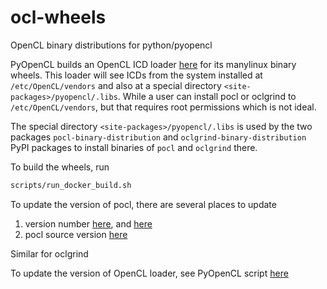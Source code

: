 # ocl-wheels
OpenCL binary distributions for python/pyopencl

PyOpenCL builds an OpenCL ICD loader
[here](https://github.com/inducer/pyopencl/blob/main/scripts/build-wheels.sh)
for its manylinux binary wheels. This loader will see ICDs from the system
installed at `/etc/OpenCL/vendors` and also at a special directory
`<site-packages>/pyopencl/.libs`. While a user can install pocl or oclgrind
to `/etc/OpenCL/vendors`, but that requires root permissions which is not ideal.

The special directory `<site-packages>/pyopencl/.libs` is used by the two
packages `pocl-binary-distribution` and `oclgrind-binary-distribution` PyPI
packages to install binaries of `pocl` and `oclgrind` there.

To build the wheels, run

   ```bash
   scripts/run_docker_build.sh
   ```

To update the version of pocl, there are several places to update

   1. version number [here](pocl/pocl_binary_distribution/__init__.py),
      and [here](pocl/setup.py)
   2. pocl source version [here](scripts/build-wheels.sh)

Similar for oclgrind

To update the version of OpenCL loader, see PyOpenCL script
[here](https://github.com/inducer/pyopencl/blob/main/scripts/build-wheels.sh)
